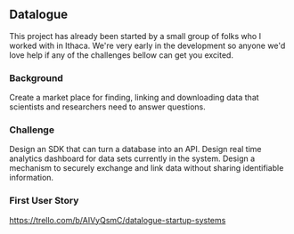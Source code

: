 Datalogue
---------

This project has already been started by a small group of folks who I worked with in Ithaca. We're very early in the development so anyone we'd love help if any of the challenges bellow can get you excited.

### Background

Create a market place for finding, linking and downloading data that scientists and researchers need to answer questions.

### Challenge

Design an SDK that can turn a database into an API. Design real time analytics dashboard for data sets currently in the system. Design a mechanism to securely exchange and link data without sharing identifiable information.  

### First User Story

https://trello.com/b/AIVyQsmC/datalogue-startup-systems


